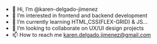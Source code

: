 - 👋 Hi, I’m @karen-delgado-jimenez
- 👀 I’m interested in frontend and backend development
- 🌱 I’m currently learning HTML,CSS(FLEX-GRID) & JS...
- 💞️ I’m looking to collaborate on UX/UI design projects
- 📫 How to reach me karen.delgado.jimenez@gmail.com

